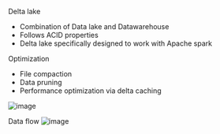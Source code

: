 
Delta lake
  * Combination of Data lake and Datawarehouse
  * Follows ACID properties
  * Delta lake specifically designed to work with Apache spark

Optimization
* File compaction
* Data pruning
* Performance optimization via delta caching

![image](https://user-images.githubusercontent.com/38088886/110232686-16e4c980-7f17-11eb-8ead-1897febe79b2.png)


Data flow
![image](https://user-images.githubusercontent.com/38088886/110232716-56131a80-7f17-11eb-97fd-63263a6e7f1f.png)

